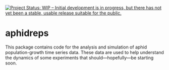 
<!-- README.md is generated from README.Rmd. Please edit that file -->

[![Project Status: WIP – Initial development is in progress, but there
has not yet been a stable, usable release suitable for the
public.](http://www.repostatus.org/badges/latest/wip.svg)](http://www.repostatus.org/#wip)

# aphidreps

This package contains code for the analysis and simulation of aphid
population-growth time series data. These data are used to help
understand the dynamics of some experiments that should—hopefully—be
starting soon.

